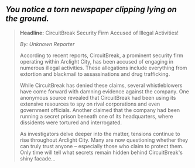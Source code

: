 *You notice a torn newspaper clipping lying on the ground.*
---
> **Headline:** CircuitBreak Security Firm Accused of Illegal Activities!
>
> *By: Unknown Reporter*
>
> According to recent reports, CircuitBreak, a prominent security firm operating within Arclight City, has been accused of engaging in numerous illegal activities. These allegations include everything from extortion and blackmail to assassinations and drug trafficking.
>
> While CircuitBreak has denied these claims, several whistleblowers have come forward with damning evidence against the company. One anonymous source revealed that CircuitBreak had been using its extensive resources to spy on rival corporations and even government officials. Another claimed that the company had been running a secret prison beneath one of its headquarters, where dissidents were tortured and interrogated.
>
> As investigators delve deeper into the matter, tensions continue to rise throughout Arclight City. Many are now questioning whether they can truly trust anyone – especially those who claim to protect them. Only time will tell what secrets remain hidden behind CircuitBreak's shiny facade...

